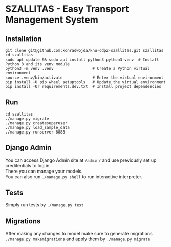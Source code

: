 # SZALLITAS - Easy Transport Management System

## Installation

```terminal
git clone git@github.com:konradwojda/knu-cdp2-szallitas.git szallitas
cd szallitas
sudo apt update && sudo apt install python3 python3-venv  # Install Python 3 and its venv module
python3 -m venv .venv                 # Create a Python virtual environment
source .venv/bin/activate             # Enter the virtual environment
pip install -U pip wheel setuptools   # Update the virtual environment
pip install -Ur requirements.dev.txt  # Install project dependencies
```

## Run

```terminal
cd szallitas
./manage.py migrate
./manage.py createsuperuser
./manage.py load_sample_data
./manage.py runserver 8888
```

## Django Admin
You can access Django Admin site at `/admin/` and use previously set up creditentials to log in.  
There you can manage your models.  
You can also run `./manage.py shell` to run interactive interpreter.  

## Tests
Simply run tests by `./manage.py test`

## Migrations
After making any changes to model make sure to generate migrations `./manage.py makemigrations` and apply them by `./manage.py migrate`
